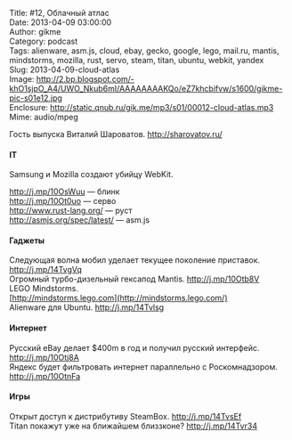 Title: #12, Облачный атлас  
Date: 2013-04-09 03:00:00  
Author: gikme  
Category: podcast  
Tags: alienware, asm.js, cloud, ebay, gecko, google, lego, mail.ru, mantis, mindstorms, mozilla, rust, servo, steam, titan, ubuntu, webkit, yandex  
Slug: 2013-04-09-cloud-atlas  
Image: http://2.bp.blogspot.com/-khO1sjpO_A4/UWO_Nkub6mI/AAAAAAAAKQo/eZ7khcbifvw/s1600/gikme-pic-s01e12.jpg  
Enclosure: http://static.qnub.ru/gik.me/mp3/s01/00012-cloud-atlas.mp3  
Mime: audio/mpeg

Гость выпуска Виталий Шароватов. <http://sharovatov.ru/>

#### IT

Samsung и Mozilla создают убийцу WebKit.

<http://j.mp/10OsWuu> — блинк  
<http://j.mp/10Ot0uo> — серво  
<http://www.rust-lang.org/> — руст  
<http://asmjs.org/spec/latest/> — asm.js

#### Гаджеты

Следующая волна мобил уделает текущее поколение приставок.  
<http://j.mp/14TvgVq>  
Огромный турбо-дизельный гексапод Mantis. <http://j.mp/10Otb8V>  
LEGO Mindstorms.  
[http://mindstorms.lego.com](http://mindstorms.lego.com/)  
Alienware для Ubuntu. <http://j.mp/14Tvlsg>

#### Интернет

Русский eBay делает \$400m в год и получил русский интерфейс.  
<http://j.mp/10Otj8A>  
Яндекс будет фильтровать интернет параллельно с Роскомнадзором.  
<http://j.mp/10OtnFa>

#### Игры

Открыт доступ к дистрибутиву SteamBox. <http://j.mp/14TvsEf>  
Titan покажут уже на ближайшем близзконе? <http://j.mp/14Tvr34>

